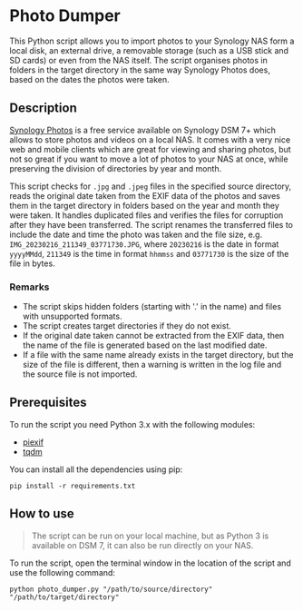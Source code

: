 # Photo Dumper

This Python script allows you to import photos to your Synology NAS form a local disk, an external drive, a removable storage (such as a USB stick and SD cards) or even from the NAS itself. The script organises photos in folders in the target directory in the same way Synology Photos does, based on the dates the photos were taken.

## Description

[Synology Photos](https://www.synology.com/en-uk/dsm/feature/photos) is a free service available on Synology DSM 7+ which allows to store photos and videos on a local NAS. It comes with a very nice web and mobile clients which are great for viewing and sharing photos, but not so great if you want to move a lot of photos to your NAS at once, while preserving the division of directories by year and month.

This script checks for `.jpg` and `.jpeg` files in the specified source directory, reads the original date taken from the EXIF data of the photos and saves them in the target directory in folders based on the year and month they were taken. It handles duplicated files and verifies the files for corruption after they have been transferred. The script renames the transferred files to include the date and time the photo was taken and the file size, e.g. `IMG_20230216_211349_03771730.JPG`, where `20230216` is the date in format `yyyyMMdd`, `211349` is the time in format `hhmmss` and `03771730` is the size of the file in bytes.

### Remarks

- The script skips hidden folders (starting with '.' in the name) and files with unsupported formats.
- The script creates target directories if they do not exist.
- If the original date taken cannot be extracted from the EXIF data, then the name of the file is generated based on the last modified date.
- If a file with the same name already exists in the target directory, but the size of the file is different, then a warning is written in the log file and the source file is not imported.

## Prerequisites

To run the script you need Python 3.x with the following modules:

- [piexif](https://pypi.org/project/piexif/)
- [tqdm](https://pypi.org/project/tqdm/)

You can install all the dependencies using pip:

    pip install -r requirements.txt

## How to use

> The script can be run on your local machine, but as Python 3 is available on DSM 7, it can also be run directly on your NAS.

To run the script, open the terminal window in the location of the script and use the following command:

    python photo_dumper.py "/path/to/source/directory" "/path/to/target/directory"
